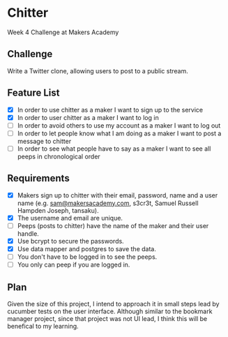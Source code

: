 Chitter 
=======

Week 4 Challenge at Makers Academy

Challenge
---------

Write a Twitter clone, allowing users to post to a public stream.

Feature List
------------
- [x] In order to use chitter as a maker I want to sign up to the service
- [x] In order to user chitter as a maker I want to log in
- [ ] In order to avoid others to use my account as a maker I want to log out
- [ ] In order to let people know what I am doing as a maker I want to post a message to chitter
- [ ] In order to see what people have to say as a maker I want to see all peeps in chronological order

Requirements
------------
- [x] Makers sign up to chitter with their email, password, name and a user name (e.g. sam@makersacademy.com, s3cr3t, Samuel Russell Hampden Joseph, tansaku).
- [x] The username and email are unique.
- [ ] Peeps (posts to chitter) have the name of the maker and their user handle.
- [x] Use bcrypt to secure the passwords.
- [x] Use data mapper and postgres to save the data.
- [ ] You don't have to be logged in to see the peeps.
- [ ] You only can peep if you are logged in.

Plan
----

Given the size of this project, I intend to approach it in small steps lead by cucumber tests on the user interface. Although similar to the bookmark manager project, since that project was not UI lead, I think this will be benefical to my learning. 


